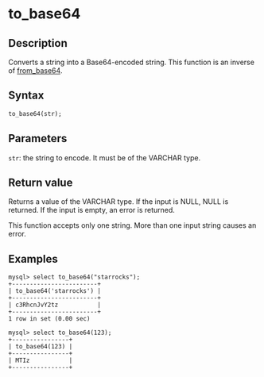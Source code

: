 ---
---

# to_base64

## Description

Converts a string into a Base64-encoded string. This function is an inverse of [from_base64](from_base64.md).

## Syntax

```Haskell
to_base64(str);
```

## Parameters

`str`: the string to encode. It must be of the VARCHAR type.

## Return value

Returns a value of the VARCHAR type. If the input is NULL, NULL is returned. If the input is empty, an error is returned.

This function accepts only one string. More than one input string causes an error.

## Examples

```Plain Text
mysql> select to_base64("starrocks");
+------------------------+
| to_base64('starrocks') |
+------------------------+
| c3RhcnJvY2tz           |
+------------------------+
1 row in set (0.00 sec)

mysql> select to_base64(123);
+----------------+
| to_base64(123) |
+----------------+
| MTIz           |
+----------------+
```
